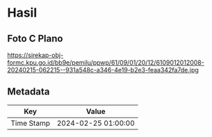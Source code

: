 # Hasil

## Foto C Plano

https://sirekap-obj-formc.kpu.go.id/bb9e/pemilu/ppwp/61/09/01/20/12/6109012012008-20240215-062215--931a548c-a346-4e19-b2e3-feaa342fa7de.jpg


## Metadata

| Key        | Value               |
| ---------- | ------------------- |
| Time Stamp | 2024-02-25 01:00:00 |



